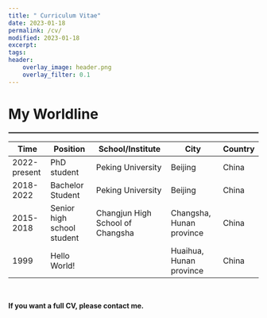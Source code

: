 ```yaml
---
title: " Curriculum Vitae"
date: 2023-01-18
permalink: /cv/
modified: 2023-01-18
excerpt:
tags:
header:
    overlay_image: header.png
    overlay_filter: 0.1 
---
```


# My Worldline
<hr style="border:1px solid gray"> 

| Time         	| Position                   	| School/Institute                	| City                      	| Country 	|
|--------------	|----------------------------	|---------------------------------	|---------------------------	|---------	|
| 2022-present 	| PhD student                	| Peking University               	| Beijing                   	| China   	|
| 2018-2022    	| Bachelor Student      	    | Peking University              	| Beijing 	                    | China   	|
| 2015-2018    	| Senior high school student 	| Changjun High School of Changsha  | Changsha, Hunan province      | China     |
| 1999         	| Hello World!               	|                                 	| Huaihua, Hunan province    	| China   	|

<br/>

<b> If you want a full CV, please contact me. </b>
